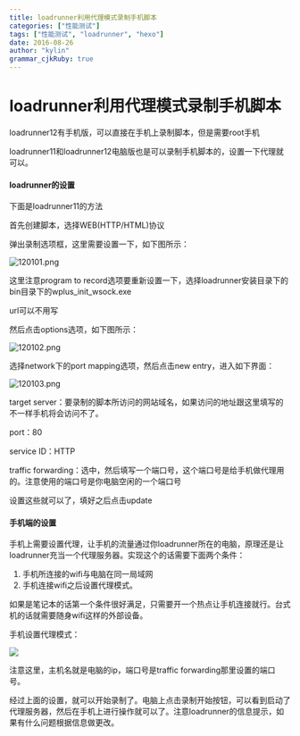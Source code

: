 ```yaml
---
title: loadrunner利用代理模式录制手机脚本
categories: ["性能测试"]
tags: ["性能测试", "loadrunner", "hexo"]
date: 2016-08-26
author: "kylin"
grammar_cjkRuby: true
---
```


# loadrunner利用代理模式录制手机脚本

loadrunner12有手机版，可以直接在手机上录制脚本，但是需要root手机

loadrunner11和loadrunner12电脑版也是可以录制手机脚本的，设置一下代理就可以。

<!--more-->

#### loadrunner的设置

下面是loadrunner11的方法

首先创建脚本，选择WEB(HTTP/HTML)协议

弹出录制选项框，这里需要设置一下，如下图所示：

![120101.png](http://upload-images.jianshu.io/upload_images/2936641-52ec26644766db5f.png?imageMogr2/auto-orient/strip%7CimageView2/2/w/1240)

这里注意program to record选项要重新设置一下，选择loadrunner安装目录下的bin目录下的wplus_init_wsock.exe

url可以不用写

然后点击options选项，如下图所示：

![120102.png](http://upload-images.jianshu.io/upload_images/2936641-0f2c82bb7d26de84.png?imageMogr2/auto-orient/strip%7CimageView2/2/w/1240)

选择network下的port mapping选项，然后点击new entry，进入如下界面：

![120103.png](http://upload-images.jianshu.io/upload_images/2936641-dc0f03297e1a26d7.png?imageMogr2/auto-orient/strip%7CimageView2/2/w/1240)

target server：要录制的脚本所访问的网站域名，如果访问的地址跟这里填写的不一样手机将会访问不了。

port：80

service ID：HTTP

traffic forwarding：选中，然后填写一个端口号，这个端口号是给手机做代理用的。注意使用的端口号是你电脑空闲的一个端口号

设置这些就可以了，填好之后点击update

#### 手机端的设置

手机上需要设置代理，让手机的流量通过你loadrunner所在的电脑，原理还是让loadrunner充当一个代理服务器。实现这个的话需要下面两个条件：

1. 手机所连接的wifi与电脑在同一局域网
2. 手机连接wifi之后设置代理模式。

如果是笔记本的话第一个条件很好满足，只需要开一个热点让手机连接就行。台式机的话就需要随身wifi这样的外部设备。

手机设置代理模式：

![](http://img.blog.csdn.net/20150817100515342?watermark/2/text/aHR0cDovL2Jsb2cuY3Nkbi5uZXQv/font/5a6L5L2T/fontsize/400/fill/I0JBQkFCMA==/dissolve/70/gravity/Center)



注意这里，主机名就是电脑的ip，端口号是traffic forwarding那里设置的端口号。



经过上面的设置，就可以开始录制了。电脑上点击录制开始按钮，可以看到启动了代理服务器，然后在手机上进行操作就可以了。注意loadrunner的信息提示，如果有什么问题根据信息做更改。



